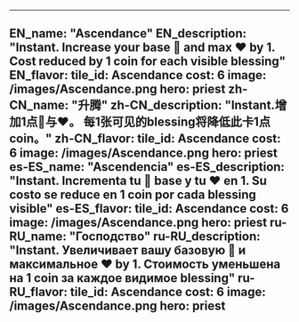 ---

EN_name: "Ascendance"
EN_description: "Instant. Increase your base 🔸 and max ❤️ by 1. Cost reduced by 1 coin for each visible blessing"
EN_flavor: 
tile_id: Ascendance
cost: 6
image: /images/Ascendance.png
hero: priest
zh-CN_name: "升腾"
zh-CN_description: "Instant.增加1点🔸与❤️。 每1张可见的blessing将降低此卡1点coin。"
zh-CN_flavor: 
tile_id: Ascendance
cost: 6
image: /images/Ascendance.png
hero: priest
es-ES_name: "Ascendencia"
es-ES_description: "Instant. Incrementa tu 🔸 base y tu ❤️ en 1. Su costo se reduce en 1 coin por cada blessing visible"
es-ES_flavor: 
tile_id: Ascendance
cost: 6
image: /images/Ascendance.png
hero: priest
ru-RU_name: "Господство"
ru-RU_description: "Instant. Увеличивает вашу базовую 🔸 и максимальное ❤️ by 1. Стоимость уменьшена на 1 coin за каждое видимое blessing"
ru-RU_flavor: 
tile_id: Ascendance
cost: 6
image: /images/Ascendance.png
hero: priest
---